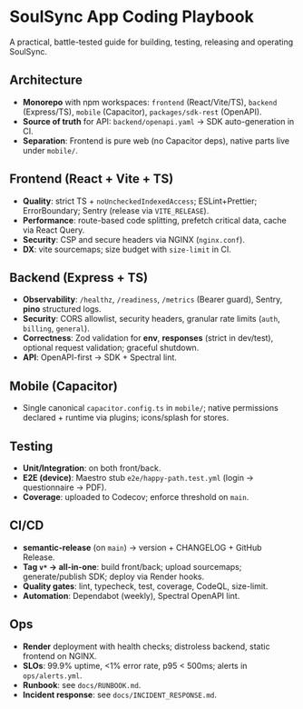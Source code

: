# SoulSync App Coding Playbook

A practical, battle-tested guide for building, testing, releasing and operating SoulSync.

## Architecture
- **Monorepo** with npm workspaces: `frontend` (React/Vite/TS), `backend` (Express/TS), `mobile` (Capacitor), `packages/sdk-rest` (OpenAPI).
- **Source of truth** for API: `backend/openapi.yaml` → SDK auto-generation in CI.
- **Separation**: Frontend is pure web (no Capacitor deps), native parts live under `mobile/`.

## Frontend (React + Vite + TS)
- **Quality**: strict TS + `noUncheckedIndexedAccess`; ESLint+Prettier; ErrorBoundary; Sentry (release via `VITE_RELEASE`).
- **Performance**: route-based code splitting, prefetch critical data, cache via React Query.
- **Security**: CSP and secure headers via NGINX (`nginx.conf`).
- **DX**: vite sourcemaps; size budget with `size-limit` in CI.

## Backend (Express + TS)
- **Observability**: `/healthz`, `/readiness`, `/metrics` (Bearer guard), Sentry, **pino** structured logs.
- **Security**: CORS allowlist, security headers, granular rate limits (`auth`, `billing`, `general`).
- **Correctness**: Zod validation for **env**, **responses** (strict in dev/test), optional request validation; graceful shutdown.
- **API**: OpenAPI-first → SDK + Spectral lint.

## Mobile (Capacitor)
- Single canonical `capacitor.config.ts` in `mobile/`; native permissions declared + runtime via plugins; icons/splash for stores.

## Testing
- **Unit/Integration**: on both front/back.
- **E2E (device)**: Maestro stub `e2e/happy-path.test.yml` (login → questionnaire → PDF).
- **Coverage**: uploaded to Codecov; enforce threshold on `main`.

## CI/CD
- **semantic-release** (on `main`) → version + CHANGELOG + GitHub Release.
- **Tag `v*` → all-in-one**: build front/back; upload sourcemaps; generate/publish SDK; deploy via Render hooks.
- **Quality gates**: lint, typecheck, test, coverage, CodeQL, size-limit.
- **Automation**: Dependabot (weekly), Spectral OpenAPI lint.

## Ops
- **Render** deployment with health checks; distroless backend, static frontend on NGINX.
- **SLOs**: 99.9% uptime, <1% error rate, p95 < 500ms; alerts in `ops/alerts.yml`.
- **Runbook**: see `docs/RUNBOOK.md`.
- **Incident response**: see `docs/INCIDENT_RESPONSE.md`.

